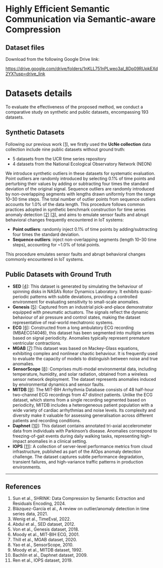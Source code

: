 # Highly Efficient Semantic Communication via Semantic-aware Compression


## Dataset files
Download from the following Google Drive link:

https://drive.google.com/drive/folders/1nKLL751nPLweo3aI_8Dp09RUpkEXd2YX?usp=drive_link


# Datasets details
To evaluate the effectiveness of the proposed method, we conduct a comparative study on synthetic and public datasets, encompassing 193 datasets. 


## Synthetic Datasets
Following our previous work [[1]](#1), we firstly used the **UcNe collection** data collection include nine public datasets without ground truth:
- 5 datasets from the UCR time series repository  
- 4 datasets from the National Ecological Observatory Network (NEON)

<div style='display: none'>  Specifically, five of them are derived from the UCR time series repository and four from the National Ecological Observatory Network (NEON).</div> 

We introduce synthetic outliers in these datasets for systematic evaluation. Point outliers are randomly introduced by selecting 0.1\% of time points and perturbing their values by adding or subtracting four times the standard deviation of the original signal. Sequence outliers are randomly introduced by non-overlapping segments with lengths drawn uniformly from the range 10–30 time steps. The total number of outlier points from sequence outliers accounts for 1.0\% of the data length. This procedure follows common practices adopted in synthetic benchmark construction for time series anomaly detection [[2]](#2) [[3]](#3), and aims to emulate sensor faults and abrupt behavioral changes frequently encountered in IoT systems:
- **Point outliers**: randomly inject 0.1% of time points by adding/subtracting four times the standard deviation.  
- **Sequence outliers**: inject non-overlapping segments (length 10–30 time steps), accounting for ~1.0% of total points.  

This procedure emulates sensor faults and abrupt behavioral changes commonly encountered in IoT systems.  

## Public Datasets with Ground Truth

- **SED** [[4]](#4): This dataset is generated by simulating the behaviour of spinning disks in NASA’s Rotor Dynamics Laboratory. It exhibits quasi-periodic patterns with subtle deviations, providing a controlled environment for evaluating sensitivity to small-scale anomalies.  
- **Genesis** [[5]](#5):  Captured from an industrial pick-and-place demonstrator equipped with pneumatic actuators. The signals reflect the dynamic behaviour of air pressure and control states, making the dataset representative of real-world mechatronic systems. 
- **ECG** [[6]](#6): Constructed from a long ambulatory ECG recording (MBAECG14046), this dataset has been segmented into multiple series based on signal periodicity. Anomalies typically represent premature ventricular contractions. 
- **MGAB** [[7]](#7):This dataset was based on Mackey-Glass equations, exhibiting complex and nonlinear chaotic behaviour. It is frequently used to evaluate the capacity of models to distinguish between noise and true anomalies.
- **SensorScope** [[8]](#8): Comprises multi-modal environmental data, including temperature, humidity, and solar radiation, obtained from a wireless sensor network deployment. The dataset represents anomalies induced by environmental dynamics and sensor faults.
- **MITDB** [[9]](#9): The MIT-BIH Arrhythmia Database consists of 48 half-hour two-channel ECG recordings from 47 distinct patients. Unlike the ECG dataset, which stems from a single recording segmented based on periodicity, MITDB includes a heterogeneous patient population with a wide variety of cardiac arrhythmias and noise levels. Its complexity and diversity make it valuable for assessing generalisation across different patients and recording conditions.
- **Daphnet** [[10]](#10): This dataset contains annotated tri-axial accelerometer data from individuals with Parkinson’s disease. Anomalies correspond to freezing-of-gait events during daily walking tasks, representing high-impact anomalies in a clinical setting.
- **IOPS** [[11]](#11): A collection of server-level performance metrics from cloud infrastructure, published as part of the AIOps anomaly detection challenge. The dataset captures subtle performance degradation, transient failures, and high-variance traffic patterns in production environments.

---

## References
1. Sun et al., SHRINK: Data Compression by Semantic Extraction and Residuals Encoding, 2024.  
2. Blázquez-García et al., A review on outlier/anomaly detection in time series data, 2021.  
3. Wenig et al., TimeEval, 2022.  
4. Abdul et al., SED dataset, 2012.  
5. Von et al., Genesis dataset, 2018.  
6. Moody et al., MIT-BIH ECG, 2001.  
7. Thill et al., MGAB dataset, 2020.  
8. Yao et al., SensorScope, 2010.  
9. Moody et al., MITDB dataset, 1992.  
10. Bachlin et al., Daphnet dataset, 2009.  
11. Ren et al., IOPS dataset, 2019.  

